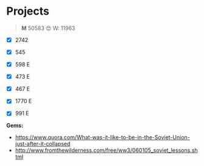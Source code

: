 Projects
========



>**M** 50583 :heart_eyes:
>W: 11963

- [x] 2742
- [x] 545
- [x] 598 E
- [x] 473 E
- [x] 467 E
- [x] 1770 E
- [x] 991 E



**Gems:**

-  https://www.quora.com/What-was-it-like-to-be-in-the-Soviet-Union-just-after-it-collapsed
-  http://www.fromthewilderness.com/free/ww3/060105_soviet_lessons.shtml
